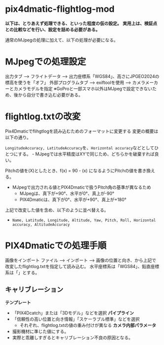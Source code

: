 # pix4dmatic-flightlog-mod

**以下は、とりあえず処理できる、といった程度の仮の設定。**
**実用上は、検証点との比較などを行い、設定を詰める必要がある。**

通常のMJpegの処理に加えて、以下の処理が必要になる。
# MJpegでの処理設定
出力タブ --> フライトデータ --> 出力座標系「WGS84」、高さにJPGEO2024の標高を使うを「オフ」
外部プログラムタブ --> exiftoolを使用 --> カメラメーカーとカメラモデルを指定
※GoProと一部スマホ以外はMJpegで設定できないため、後から自分で書き込む必要がある。
# flightlog.txtの改変
Pix4Dmaticでflihgtlogを読み込むためのフォーマットに変更する
変更の概要は以下の通り。

`LongitudeAccuracy, LatitudeAccuracy`を、`Horizontal accuracy`などとしてひとつにする。
	- MJpegでは水平精度はXYで同じため、どちらかを破棄すれば良い。

Pitchの値を(X)としたとき、f(x) = 90 - (x) になるようにPitchの値を書き換える。
- MJpegで出力される値とPIX4Dmaticで扱うPitch角の基準が異なるため
	- MJpegは、真下が+90°、水平が0°、真上が-90°
	- PIX4Dmaticは、真下が0°、水平が+90°、真上が+180°

上記で改変した値を含め、以下のように並べ替える。
- `Name, Latitude, Longitude, Altitude, Yaw, Pitch, Roll, Horizontal accuracy, AltitudeAccuracy`

# PIX4Dmaticでの処理手順
画像をインポート
ファイル --> インポート --> 画像の位置と向き、から上記で改変したflightlog.txtを指定して読み込む。
水平座標系は「WGS84」、鉛直座標系は「」とする。
## キャリブレーション
**テンプレート**
- 「PIX4Dcatch」または「3Dモデル」などを選択
**パイプライン**
- 「信頼性の高い位置と向き情報」「スケーラブル標準」などを選択
	- それぞれ、flightlog.txtの値の重み付けが異なる
**カメラ内部パラメータ**
- 撮影機材に準じた値にする。
- 実際と乖離しすぎるとキャリブレーション不良の原因となる。
